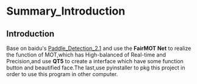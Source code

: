 Summary_Introduction
===

Introduction
---

Base on baidu's [Paddle_Detection_2.1](https://github.com/PaddlePaddle/PaddleDetection) and use the __FairMOT Net__ to realize the function of MOT,which has High-balanced of Real-time and Precision,and use __QT5__ to create a interface which have some function button and beautified face.The last,use pyinstaller to pkg this project in order to use this program in other computer.

